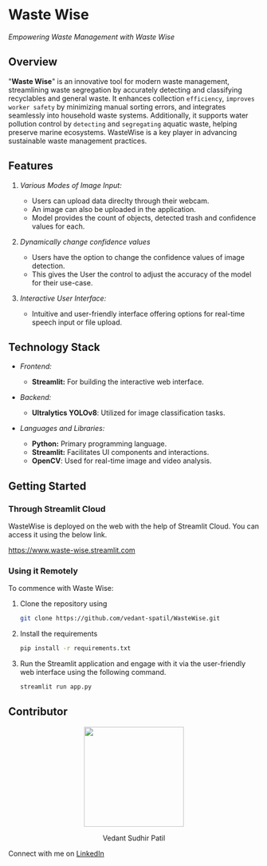 # Waste Wise
_Empowering Waste Management with Waste Wise_


## Overview
"**Waste Wise**"  is an innovative tool for modern waste management, streamlining waste segregation by accurately detecting and classifying recyclables and general waste. It enhances collection `efficiency`, `improves worker safety` by minimizing manual sorting errors, and integrates seamlessly into household waste systems. Additionally, it supports water pollution control by `detecting` and `segregating` aquatic waste, helping preserve marine ecosystems. WasteWise is a key player in advancing sustainable waste management practices.

## Features
1. *Various Modes of Image Input:*
   - Users can upload data direclty through their webcam.
   - An image can also be uploaded in the application.
   - Model provides the count of objects, detected trash and confidence values for each.

2. *Dynamically change confidence values*
   - Users have the option to change the confidence values of image detection.
   - This gives the User the control to adjust the accuracy of the model for their use-case.

3. *Interactive User Interface:*
   - Intuitive and user-friendly interface offering options for real-time speech input or file upload.


##  Technology Stack

- *Frontend:*
  - **Streamlit:** For building the interactive web interface.
    
- *Backend:*
  - **Ultralytics YOLOv8**: Utilized for image classification tasks.
    
- *Languages and Libraries:*
  - **Python:** Primary programming language.
  - **Streamlit:** Facilitates UI components and interactions.
  - **OpenCV**: Used for real-time image and video analysis.


## Getting Started

### Through Streamlit Cloud
WasteWise is deployed on the web with the help of Streamlit Cloud.
You can access it using the below link.

https://www.waste-wise.streamlit.com

### Using it Remotely  
To commence with Waste Wise:
1. Clone the repository using
   ```bash
   git clone https://github.com/vedant-spatil/WasteWise.git
   ```
2. Install the requirements
   ```bash
   pip install -r requirements.txt
   ```
3. Run the Streamlit application and engage with it via the user-friendly web interface using the following command.
   ```bash
   streamlit run app.py
   ```

## Contributor

<p align="center">
  <img src="https://i.imgur.com/b25ZXQA.png" height="200" width="200"/>
</p>
<p align="center">
  Vedant Sudhir Patil
</p>

Connect with me on [LinkedIn](https://www.linkedin.com/in/vedantspatil)